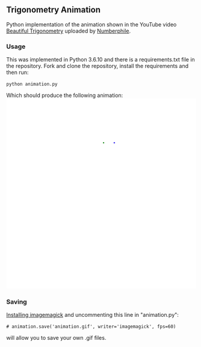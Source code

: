 ## Trigonometry Animation
Python implementation of the animation shown in the YouTube video [Beautiful Trigonometry](https://www.youtube.com/watch?v=snHKEpCv0Hk) uploaded by [Numberphile](https://www.youtube.com/user/numberphile).

### Usage
This was implemented in Python 3.6.10 and there is a requirements.txt file in the repository. Fork and clone the repository, install the requirements and then run:
```
python animation.py
```
Which should produce the following animation:
![Alt Text](animation.gif)

### Saving
[Installing imagemagick](http://docs.wand-py.org/en/0.3.5/guide/install.html) and uncommenting this line in "animation.py":
```
# animation.save('animation.gif', writer='imagemagick', fps=60)
```
will allow you to save your own .gif files.
